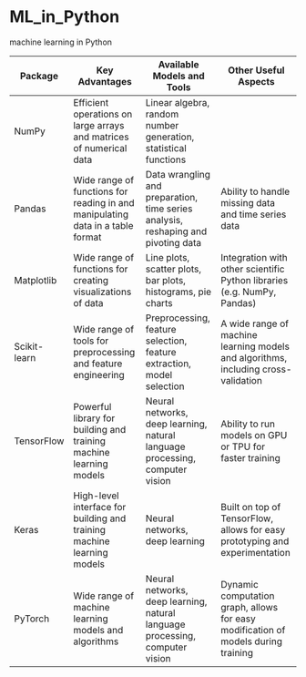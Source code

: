 # ML_in_Python
machine learning in Python

| Package          | Key Advantages                                                                 | Available Models and Tools                                                      | Other Useful Aspects                                                             |
|------------------|------------------------------------------------------------------------------|--------------------------------------------------------------------------------|--------------------------------------------------------------------------------|
| NumPy            | Efficient operations on large arrays and matrices of numerical data           | Linear algebra, random number generation, statistical functions                 |                                                                                |
| Pandas           | Wide range of functions for reading in and manipulating data in a table format | Data wrangling and preparation, time series analysis, reshaping and pivoting data | Ability to handle missing data and time series data                             |
| Matplotlib       | Wide range of functions for creating visualizations of data                   | Line plots, scatter plots, bar plots, histograms, pie charts                    | Integration with other scientific Python libraries (e.g. NumPy, Pandas)        |
| Scikit-learn     | Wide range of tools for preprocessing and feature engineering                | Preprocessing, feature selection, feature extraction, model selection             | A wide range of machine learning models and algorithms, including cross-validation |
| TensorFlow       | Powerful library for building and training machine learning models            | Neural networks, deep learning, natural language processing, computer vision     | Ability to run models on GPU or TPU for faster training                         |
| Keras            | High-level interface for building and training machine learning models        | Neural networks, deep learning                                                  | Built on top of TensorFlow, allows for easy prototyping and experimentation    |
| PyTorch          | Wide range of machine learning models and algorithms                         | Neural networks, deep learning, natural language processing, computer vision     | Dynamic computation graph, allows for easy modification of models during training |
